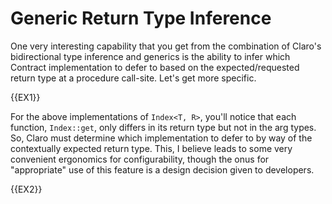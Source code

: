 # Generic Return Type Inference

One very interesting capability that you get from the combination of Claro's bidirectional type inference and generics
is the ability to infer which Contract implementation to defer to based on the expected/requested return type at a
procedure call-site. Let's get more specific.

{{EX1}}

For the above implementations of `Index<T, R>`, you'll notice that each function, `Index::get`, only differs in its
return type but not in the arg types. So, Claro must determine which implementation to defer to by way of the
contextually expected return type. This, I believe leads to some very convenient ergonomics for configurability, though
the onus for "appropriate" use of this feature is a design decision given to developers.

{{EX2}}